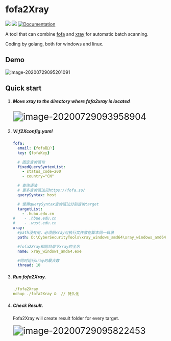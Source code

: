 # fofa2Xray
<p>
  <img src="https://img.shields.io/github/release/chaitin/xray.svg" />
  <img src="https://img.shields.io/github/release-date/chaitin/xray.svg?color=blue&label=update" />
  <a href="https://github.com/piaolin/fofa2Xray/blob/master/README.md/">
    <img alt="Documentation" src="https://img.shields.io/badge/documentation-yes-brightgreen.svg" target="_blank" />
  </a>
</p>

A tool that can combine <a href="https://fofa.so/">fofa</a> and <a href="https://github.com/chaitin/xray">xray</a> for automatic batch scanning.

Coding by golang, both for windows and linux.

## Demo

![image-20200729095201091](https://github.com/piaolin/fofa2Xray/blob/master/pics/image-20200729095201091.png?raw=true)

## Quick start

1. ##### Move xray to the directory where fofa2xray is located

   <img src="https://raw.githubusercontent.com/piaolin/fofa2Xray/master/pics/image-20200729093958904.png" alt="image-20200729093958904" style="zoom: 200%;" />

   

2. ##### Vi f2Xconfig.yaml

   ~~~yaml
   fofa:
     email: {fofa账户}
     key: {fofaKey}
   
     # 固定查询语句
     fixedQuerySyntexList:
       - status_code=200
       - country="CN"
   
     # 查询语法
     # 更多查询语法见https://fofa.so/
     querySyntax: host
   
     # 使用querySyntax查询语法分别查询target
     targetList:
       - .hubu.edu.cn
   #    - .hbue.edu.cn
   #    - .wust.edu.cn
   xray:
     #path没有用，必须把xray可执行文件放在脚本同一目录
     path: D:\CyberSecurityTools\xray_windows_amd64\xray_windows_amd64.exe
   
     #fofa2Xray相同目录下xray的全名
     name: xray_windows_amd64.exe
   
     #同时运行xray的最大数
     thread: 10
   ~~~

   

3. ##### Run fofa2Xray.

   ~~~yaml
   ./fofa2Xray
   nohup ./fofa2Xray &  // 持久化
   ~~~

4. ##### Check Result.

   Fofa2Xray will create result folder for every target.

   <img src="https://raw.githubusercontent.com/piaolin/fofa2Xray/master/pics/image-20200729095822453.png" alt="image-20200729095822453" style="zoom:200%;" />





